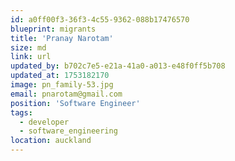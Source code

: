 ```yaml
---
id: a0ff00f3-36f3-4c55-9362-088b17476570
blueprint: migrants
title: 'Pranay Narotam'
size: md
link: url
updated_by: b702c7e5-e21a-41a0-a013-e48f0ff5b708
updated_at: 1753182170
image: pn_family-53.jpg
email: pnarotam@gmail.com
position: 'Software Engineer'
tags:
  - developer
  - software_engineering
location: auckland
---
```

